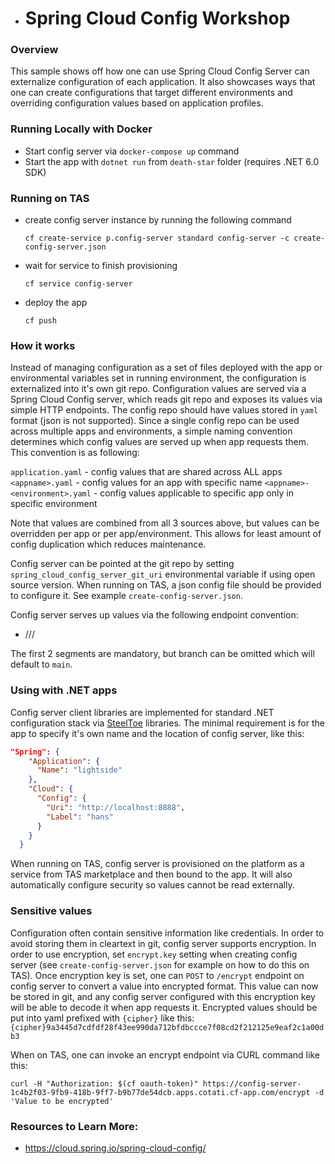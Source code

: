 * # Spring Cloud Config Workshop

### Overview

This sample shows off how one can use Spring Cloud Config Server can externalize configuration of each application. It also showcases ways that one can create configurations that target different environments and overriding configuration values based on application profiles. 

### Running Locally with Docker

- Start config server via `docker-compose up` command
- Start the app with `dotnet run` from `death-star` folder (requires .NET 6.0 SDK)

### Running on TAS

- create config server instance by running the following command

  `cf create-service p.config-server standard config-server -c create-config-server.json`

- wait for service to finish provisioning

  `cf service config-server`

- deploy the app

  `cf push`

### How it works

Instead of managing configuration as a set of files deployed with the app or environmental variables set in running environment, the configuration is externalized into it's own git repo. Configuration values are served via a Spring Cloud Config server, which reads git repo and exposes its values via simple HTTP endpoints. The config repo should have values stored in `yaml` format (json is not supported). Since a single config repo can be used across multiple apps and environments, a simple naming convention determines which config values are served up when app requests them. This convention is as following:

`application.yaml` - config values that are shared across ALL apps
`<appname>.yaml` - config values for an app with specific name
`<appname>-<environment>.yaml` - config values applicable to specific app only in specific environment

Note that values are combined from all 3 sources above, but values can be overridden per app or per app/environment. This allows for least amount of config duplication which reduces maintenance.  

Config server can be pointed at the git repo by setting `spring_cloud_config_server_git_uri` environmental variable if using open source version. When running on TAS, a json config file should be provided to configure it. See example `create-config-server.json`.

Config server serves up values via the following endpoint convention:

- /<appname>/<environment-name>/<branch>

The first 2 segments are mandatory, but branch can be omitted which will default to `main`.

### Using with .NET apps

Config server client libraries are implemented for standard .NET configuration stack via [SteelToe](https://steeltoe.io/app-configuration) libraries. The minimal requirement is for the app to specify it's own name and the location of config server, like this:

```json
"Spring": {
    "Application": {
      "Name": "lightside"
    },
    "Cloud": {
      "Config": {
        "Uri": "http://localhost:8888",
        "Label": "hans"
      }
    }
  }
```

When running on TAS, config server is provisioned on the platform as a service from TAS marketplace and then bound to the app. It will also automatically configure security so values cannot be read externally.

### Sensitive values

Configuration often contain sensitive information like credentials. In order to avoid storing them in cleartext in git, config server supports encryption. In order to use encryption, set `encrypt.key` setting when creating config server (see `create-config-server.json` for example on how to do this on TAS). Once encryption key is set, one can `POST` to `/encrypt` endpoint on config server to convert a value into encrypted format. This value can now be stored in git, and any config server configured with this encryption key will be able to decode it when app requests it. Encrypted values should be put into yaml prefixed with `{cipher}` like this: `{cipher}9a3445d7cdfdf28f43ee990da712bfdbccce7f08cd2f212125e9eaf2c1a00db3`

When on TAS, one can invoke an encrypt endpoint via CURL command like this:

```
curl -H "Authorization: $(cf oauth-token)" https://config-server-1c4b2f03-9fb9-418b-9ff7-b9b77de54dcb.apps.cotati.cf-app.com/encrypt -d 'Value to be encrypted'
```




### Resources to Learn More:
 * https://cloud.spring.io/spring-cloud-config/